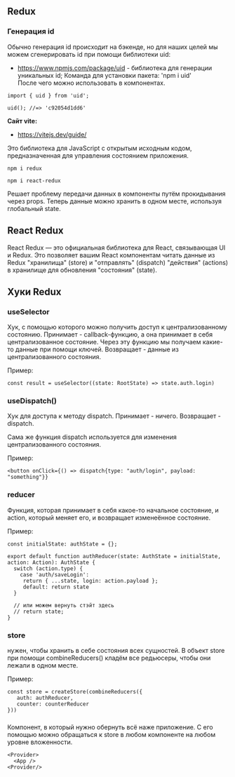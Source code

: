 
## Redux

### Генерация id
Обычно генерация id происходит на бэкенде, но для наших целей мы можем сгенерировать id при помощи библиотеки uid:
- https://www.npmjs.com/package/uid - библиотека для генерации уникальных id;
Команда для установки пакета: 'npm i uid'  
После чего можно использовать в компонентах. 
```
import { uid } from 'uid';

uid(); //=> 'c92054d1dd6'
```

**Сайт vite:**
- https://vitejs.dev/guide/

Это библиотека для JavaScript с открытым исходным кодом, предназначенная для управления состоянием приложения. 

``npm i redux``

``npm i react-redux``

Решает проблему передачи данных в компоненты путём прокидывания через props. Теперь данные можно хранить в одном месте, используя глобальный state.

## React Redux
React Redux — это официальная библиотека для React, связывающая UI и Redux. Это позволяет вашим React компонентам читать данные из Redux "хранилища" (store) и "отправлять" (dispatch) "действия" (actions) в хранилище для обновления "состояния" (state).

## Хуки Redux
### useSelector
Хук, с помощью которого можно получить доступ к централизованному состоянию.
Принимает - callback-функцию, а она принимает в себя централизованное состояние. Через эту функцию мы получаем какие-то данные при помощи ключей.
Возвращает - данные из централизованного состояния.

Пример:
````
const result = useSelector((state: RootState) => state.auth.login) 

````
### useDispatch()
Хук для доступа к методу dispatch.
Принимает - ничего.
Возвращает - dispatch.

Сама же функция dispatch используется для изменения централизованного состояния.

Пример:
````
<button onClick={() => dispatch{type: "auth/login", payload: "something"}}

````
### reducer
Функция, которая принимает в себя какое-то начальное состояние, и action, который меняет его, и возвращает изменеённое состояние.

Пример:

````
const initialState: authState = {};

export default function authReducer(state: AuthState = initialState, action: Action): AuthState {
  switch (action.type) {
    case 'auth/saveLogin':
     return { ...state, login: action.payload };
     default: return state
  }
  
  // или можем вернуть стэйт здесь
  // return state;
}
````

### store
нужен, чтобы хранить в себе состояния всех сущностей. В объект store при помощи combineReducers() кладём все редьюсеры, чтобы они лежали в одном месте.

Пример:
````
const store = createStore(combineReducers({
   auth: authReducer,
   counter: counterReducer
}))
````

### <Provider>
Компонент, в который нужно обернуть всё наже приложение. С его помощью можно обращаться к store в любом компоненте на любом уровне вложенности.

````
<Provider>
  <App />
<Provider/>
````


